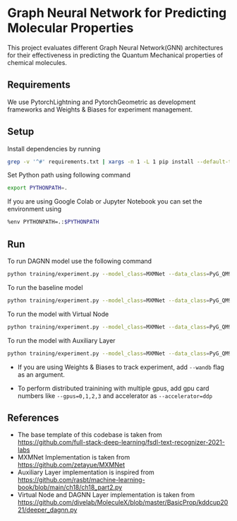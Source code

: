 # Graph Neural Network for Predicting Molecular Properties
This project evaluates different Graph Neural Network(GNN) architectures for their effectiveness in predicting the Quantum Mechanical properties of chemical molecules.

## Requirements
We use PytorchLightning and PytorchGeometric as development frameworks and Weights & Biases for experiment management. 

## Setup
Install dependencies by running
 
```bash
grep -v '^#' requirements.txt | xargs -n 1 -L 1 pip install --default-timeout=100 --no-cache-dir
```

Set Python path using following command

```bash
export PYTHONPATH=.
```

If you are using Google Colab or Jupyter Notebook you can set the environment using

```bash
%env PYTHONPATH=.:$PYTHONPATH
```

## Run
To run DAGNN model use the following command

```bash
python training/experiment.py --model_class=MXMNet --data_class=PyG_QM9 --gpus='0,' --num_workers=4 --target=7 --lr=0.0001 --n_layer=2 --dagnn=True
```

To run the baseline model

```bash
python training/experiment.py --model_class=MXMNet --data_class=PyG_QM9 --gpus='0,' --num_workers=4 --target=7 --lr=0.0001 --n_layer=6
```

To run the model with Virtual Node

```bash
python training/experiment.py --model_class=MXMNet --data_class=PyG_QM9 --gpus='0,' --num_workers=4 --target=7 --lr=0.0001 --n_layer=6 --virtual_node=True
```

To run the model with Auxiliary Layer

```bash
python training/experiment.py --model_class=MXMNet --data_class=PyG_QM9 --gpus='0,' --num_workers=4 --target=7 --lr=0.0001 --n_layer=4 --auxiliary_layer=True
```
- If you are using Weights & Biases to track experiment, add `--wandb` flag as an argument.

- To perform distributed trainining with multiple gpus, add gpu card numbers like `--gpus=0,1,2,3` and accelerator as `--accelerator=ddp`


## References
- The base template of this codebase is taken from https://github.com/full-stack-deep-learning/fsdl-text-recognizer-2021-labs
- MXMNet Implementation is taken from https://github.com/zetayue/MXMNet
- Auxiliary Layer implementation is inspired from https://github.com/rasbt/machine-learning-book/blob/main/ch18/ch18_part2.py
- Virtual Node and DAGNN Layer implementation is taken from https://github.com/divelab/MoleculeX/blob/master/BasicProp/kddcup2021/deeper_dagnn.py
